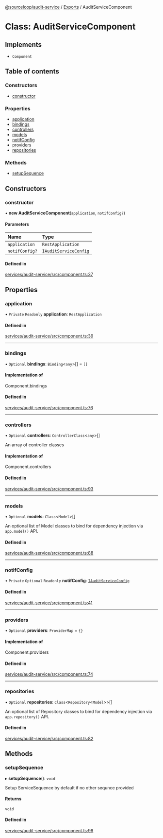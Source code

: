 [@sourceloop/audit-service](../README.md) / [Exports](../modules.md) / AuditServiceComponent

# Class: AuditServiceComponent

## Implements

- `Component`

## Table of contents

### Constructors

- [constructor](AuditServiceComponent.md#constructor)

### Properties

- [application](AuditServiceComponent.md#application)
- [bindings](AuditServiceComponent.md#bindings)
- [controllers](AuditServiceComponent.md#controllers)
- [models](AuditServiceComponent.md#models)
- [notifConfig](AuditServiceComponent.md#notifconfig)
- [providers](AuditServiceComponent.md#providers)
- [repositories](AuditServiceComponent.md#repositories)

### Methods

- [setupSequence](AuditServiceComponent.md#setupsequence)

## Constructors

### constructor

• **new AuditServiceComponent**(`application`, `notifConfig?`)

#### Parameters

| Name | Type |
| :------ | :------ |
| `application` | `RestApplication` |
| `notifConfig?` | [`IAuditServiceConfig`](../interfaces/IAuditServiceConfig.md) |

#### Defined in

[services/audit-service/src/component.ts:37](https://github.com/sourcefuse/loopback4-microservice-catalog/blob/6c16af104/services/audit-service/src/component.ts#L37)

## Properties

### application

• `Private` `Readonly` **application**: `RestApplication`

#### Defined in

[services/audit-service/src/component.ts:39](https://github.com/sourcefuse/loopback4-microservice-catalog/blob/6c16af104/services/audit-service/src/component.ts#L39)

___

### bindings

• `Optional` **bindings**: `Binding`<`any`\>[] = `[]`

#### Implementation of

Component.bindings

#### Defined in

[services/audit-service/src/component.ts:76](https://github.com/sourcefuse/loopback4-microservice-catalog/blob/6c16af104/services/audit-service/src/component.ts#L76)

___

### controllers

• `Optional` **controllers**: `ControllerClass`<`any`\>[]

An array of controller classes

#### Implementation of

Component.controllers

#### Defined in

[services/audit-service/src/component.ts:93](https://github.com/sourcefuse/loopback4-microservice-catalog/blob/6c16af104/services/audit-service/src/component.ts#L93)

___

### models

• `Optional` **models**: `Class`<`Model`\>[]

An optional list of Model classes to bind for dependency injection
via `app.model()` API.

#### Defined in

[services/audit-service/src/component.ts:88](https://github.com/sourcefuse/loopback4-microservice-catalog/blob/6c16af104/services/audit-service/src/component.ts#L88)

___

### notifConfig

• `Private` `Optional` `Readonly` **notifConfig**: [`IAuditServiceConfig`](../interfaces/IAuditServiceConfig.md)

#### Defined in

[services/audit-service/src/component.ts:41](https://github.com/sourcefuse/loopback4-microservice-catalog/blob/6c16af104/services/audit-service/src/component.ts#L41)

___

### providers

• `Optional` **providers**: `ProviderMap` = `{}`

#### Implementation of

Component.providers

#### Defined in

[services/audit-service/src/component.ts:74](https://github.com/sourcefuse/loopback4-microservice-catalog/blob/6c16af104/services/audit-service/src/component.ts#L74)

___

### repositories

• `Optional` **repositories**: `Class`<`Repository`<`Model`\>\>[]

An optional list of Repository classes to bind for dependency injection
via `app.repository()` API.

#### Defined in

[services/audit-service/src/component.ts:82](https://github.com/sourcefuse/loopback4-microservice-catalog/blob/6c16af104/services/audit-service/src/component.ts#L82)

## Methods

### setupSequence

▸ **setupSequence**(): `void`

Setup ServiceSequence by default if no other sequnce provided

#### Returns

`void`

#### Defined in

[services/audit-service/src/component.ts:99](https://github.com/sourcefuse/loopback4-microservice-catalog/blob/6c16af104/services/audit-service/src/component.ts#L99)
